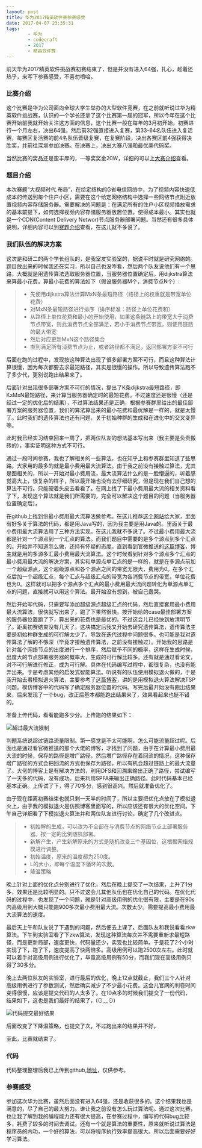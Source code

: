 ```yaml
---
layout: post
title: 华为2017精英软件赛参赛感受
date: 2017-04-07 23:35:31
tags: 
		- 华为
		- codecraft
		- 2017
		- 精英软件赛
---
```

前天华为2017精英软件挑战赛初赛结束了，但是并没有进入64强，扎心，趁着还热乎，来写下参赛感受，不喜勿喷哈。

### 比赛介绍

这个比赛是华为公司面向全球大学生举办的大型软件竞赛，在之前就听说过华为精英软件挑战赛，认识的一个学长还拿了这个比赛第一届的冠军，所以今年在这个比赛开始前我就开始关注这方面的信息，这个比赛一般在每年的3月初开始，初赛进行一个月左右，决出64强，然后前32强直接进入复赛，第33-64名队伍进入复活赛，每赛区复活赛的前4名队伍晋级复赛，在复赛阶段，决出各赛区前4强获得决胜奖，并前往深圳参加决赛。在决赛上，决出大赛八强和最优美代码奖。

当然比赛的奖品还是蛮丰厚的，一等奖奖金20W，详细的可以上[大赛介绍](http://codecraft.huawei.com/home/introduce)查看。
<!--more-->
### 题目介绍

本次赛题“大视频时代.布局”，在给定结构的G省电信网络中，为了视频内容快速低成本的传送到每个住户小区，需要在这个给定网络结构中选择一些网络节点附近放置视频内容存储服务器。需要解决的问题是：在满足所有的住户小区视频播放需求的基本前提下，如何选择视频内容存储服务器放置位置，使得成本最小。其实也就是一个CDN(Content Delivery Networ)节点服务器部署问题。当然还有很多具体说明，详细内容可以到[赛题介绍](http://codecraft.huawei.com/home/detail)查看，在这儿就不多说了。

### 我们队伍的解决方案

这次是和研二的两个学长组队的，是我室友实验室的，据说平时就是研究网络的。题目放出来的时候我还在实习，所以自己也没咋看，然后两个队友说他们有一个思路，大概就是用遗传算法选取服务器位置，当服务器位置确定后，用dijkstra算法来算最小花费。算最小花费的算法如下（假设服务器M个，消费节点N个）:

> * 先使用dijkstra算法计算MxN条最短路径（路径上的权重就是带宽单位花费）
> * 对MxN条最短路径进行排序（排序标准：路径上单位花费和）
> * 从路径上单位花费和最小的开始使用，如果这条链路上的带宽大于消费节点带宽，则此消费节点全部满足，若小于消费节点带宽，则使用链路的最大带宽
> * 然后对应更新MxN这个路径集合
> * 直到满足所有消费节点为止，或者路径都不满足，返回部署方案不可行

后面在跑的过程中，发现按这种算法出现了很多部署方案不可行，而且这种算法计算很慢，因为每次都要去求最短路径，其实是很慢的操作。所以导致遗传算法跑不了多少代，更别说跑出结果来了。

后面针对出现很多部署方案不可行的情况，提出了K条dijkstra最短路径，即KxMxN最短路径，来计算当服务器确定时的最短花费。不过速度还是很慢（还是经过一定的优化后的结果），不过算法结果还是正确，根据参赛群里给出的最佳部署方案的服务器位置，我们的算法算出来的最小花费和最优解是一样的，就是太慢了。此时我们的遗传算法也还有问题，关于初始种群的生成和在进化中的交叉变异等。

此时我已经实习结束回来一周了，把两位队友的想法基本写出来（我主要是负责搬砖的），事实证明这种方式不可行。

通过一段时间参赛，我也了解相关的一些算法，也在知乎上和参赛群里知道了些思路。大家用的最多的就是最小费用最大流算法。由于我之前没有接触过算法，尤其是图相关的，所以一开始对最小费用流，最大流算法什么的是一脸懵逼的，听着感觉高大上，很复杂的样子，所以最开始也没有去仔细研究，但是现在我们自己想的算法不可行。只能硬着头皮去看看了。在网上找了下最小费用最大流的相关资料看了下，发现这个算法就是我们所需要的，完全可以解决这个题目的问题（当服务器位置确定后）。

在github上找到份最小费用最大流算法做参考。在这儿推荐[这个网站](https://sites.google.com/site/indy256/algo/)给大家，里面有好多关于算法的代码，都是用Java写的，因为我主要是用Java的。里面关于最小费用最大流算法用了三种方法实现。在这儿我就不多说了。不过最小费用最大流都是针对一个源点到一个汇点的算法。而我们题目中需要的是多个源点到多个汇点的。开始并不知道怎么做，还持有怀疑的态度。直到看到官微推送的[这篇博客](http://www.netcan666.com/2017/03/23/2017%E5%8D%8E%E4%B8%BA%E8%BD%AF%E4%BB%B6%E7%B2%BE%E8%8B%B1%E6%8C%91%E6%88%98%E8%B5%9B%E5%8F%82%E8%B5%9B%E5%BF%83%E5%BE%97/)，博主就是用的多源多汇最小费用最大流算法。这个时候看到针对多个源点多个汇点的最小费用最大流的解决方案，其实和单源点单汇点的是一样的，就是在多源点前加一个超级源点，这个超级源点和各个源点之间的带宽无限大，费用为0。在多个汇点后加一个超级汇点，每个汇点与超级汇点的带宽为各消费节点的带宽，单位花费也为0。这样就可以把多个源点多个汇点的最小费用最大流问题转化为单源点单汇点的问题，直接就可以用这个算法。最开始没有想到，被自己蠢哭。


然后开始写代码，只需要写添加超级源点超级汇点的代码，然后直接套用最小费用最大流算法，很快就写出来了，跑了下果然很快。按开始给的case最佳部署方案的服务器位置跑了下，算出来的花费也是最优的。不过这会儿已经快到放清明节了。距离初赛结束没有几天了。这块搞定后我又开始去研究遗传算法，遗传算法主要是初始种群生成的可行解太少了。导致在迭代过程中问题很多。也可能是我对遗传算法了解的不够深（毕竟才接触遗传算法，之前没有接触过）。开始我的思路是针对每个网络节点的出度进行一个排序，然后赋予不同的概率，这样在生成时候，出度大的节点部署服务器的概率大，生成的可行解比较多。还有就是通过看论文，对不可行解进行修正，成为可行解。具体在代码编写过程中，都很复杂，也没有能弄出来。于是考虑其他的启发式智能算法。听说有的队伍使用模拟退火做的，于是我开始去看模拟退火算法，主要参考了[这篇博客](http://blog.csdn.net/wangqiuyun/article/details/8918523)，讲的是用模拟退火算法解决TSP问题。模仿博客中的代码写了确定服务器位置的代码。写完后最开始没有跑出结果来，后来发现了一个bug，改正后基本都能跑出结果来了，效果看起来也挺不错的。

准备上传代码，看看能跑多少分。上传跑的结果如下：

![超过最大流限制](http://7oxhal.com1.z0.glb.clouddn.com/bolg-codecraft-1.png)

判题系统说超过链路流量限制。第一感觉是不太可能啊，怎么可能流量超过呢。后面也是通过看官微推送的那个大佬的博客，才找到了问题，由于在计算最小费用最大流的时候，保存的路径是增广路径，然后增广路径存在着回流的情况，这种保存增广路径的方式会把回流的方式也保存为路径，所以有机会超过链路上的最大流量了。大佬的博客上是有解决方法的，利用DFS和回溯来输出正确了路径，尝试编写了一天多的代码，没有成功。后来利用SPFA来输出正确路径。此时代码基本已经基本正确。上传试了下，得了70多分，感到很高兴。然后就准备优化了。

由于现在距离初赛结束也就只剩一天半的时间了，所以主要把优化点放在了模拟退火上，由于我的模拟退火是仿照博客里面写的，所以应该还有很大的优化空间。下午自己详细看了下模拟退火算法并和两位队友进行讨论，确定了几个改进点。

> * 初始解的生成，可以改为不全部在与消费节点的网络节点上部署服务器。按一定的比例随机部署。
> * 新解产生，产生新解原来的方式是随机改变三个基因位，这根据网络规模进行调整。
> * 初始温度，原来的温度都为250度。
> * L的大小，即每个温度下循环的次数。
> * 降温策略

晚上针对上面的优化点分别进行了优化，然后在晚上提交了一次结果，上升了1分多，效果还是比较明显的。只不过这会儿其他队伍也在优化自己的代码。在优化代码的过程中，也发现了一个问题，就是针对高级用例的优化很有限，主要是在90s内高级用例大概只能跑900多次最小费用最大流。次数太少。需要提高最小费用最大流算法的速度。

最后天上午和队友说了下遇到的问题，然后便去上课了。后面队友和我说看看zkw算法。下午到实验室看了下zkw算法，发现这种算法每次并不需要重新求最短路径，而是更新局部，速度更快，代码量还少，实现也比较简单。于是花了2个小时实现了下，跑了下，速度提高了快两倍多。高级用例可以跑2500次左右。此时就可以着手对高级用例进行优化了，毕竟高级用例有50分，而我们现在高级用例只得了30多分。

晚上去两位队友的实验室，进行最后的优化，晚上12点就截止，我们三个人针对高级用例进行了参数测试，然后确实减少了不少最小花费。这会儿官网的判卷时间变得很慢，应该是提交代码的人太多了。在10点多的时候我们提交了一份代码，结果如下，这也是我们最好的结果了，(⊙﹏⊙)

![代码提交最好结果](http://7oxhal.com1.z0.glb.clouddn.com/blog-codecraft-best.png)

后面改变了下降温策略，也提交了次，不过跑出来的结果并不好。

至此，比赛就结束了。

### 代码

代码整理整理后我已上传到github,[地址](https://github.com/cutoutsy/huawei-codecraft-2017)，仅供参考。

### 参赛感受

参加这次华为比赛，虽然后面没有进入64强，还是收获很多的。这个结果我也是满意的，尽了自己的最大努力。谁让我之前没有怎么玩过算法呢。通过这次比赛，也让我了解到我的编程能力还有很大提高，在参赛过程中，编写的代码bug比较多，耗费了较多的时间去调试。还有一个就是算法的重要性，原来就听说过算法是程序员的内功，一个好的算法，可以将程序执行效率提高很大。所以后面需要好好学习算法。	



